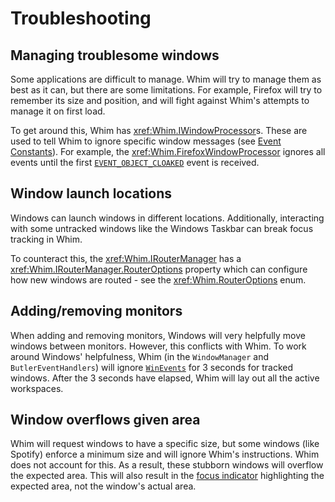 # Troubleshooting

## Managing troublesome windows

Some applications are difficult to manage. Whim will try to manage them as best as it can, but there are some limitations. For example, Firefox will try to remember its size and position, and will fight against Whim's attempts to manage it on first load.

To get around this, Whim has <xref:Whim.IWindowProcessor>s. These are used to tell Whim to ignore specific window messages (see [Event Constants](https://learn.microsoft.com/en-us/windows/win32/winauto/event-constants)). For example, the <xref:Whim.FirefoxWindowProcessor> ignores all events until the first [`EVENT_OBJECT_CLOAKED`](https://learn.microsoft.com/en-us/windows/win32/winauto/event-constants#:~:text=EVENT_OBJECT_CLOAKED) event is received.

## Window launch locations

Windows can launch windows in different locations. Additionally, interacting with some untracked windows like the Windows Taskbar can break focus tracking in Whim.

To counteract this, the <xref:Whim.IRouterManager> has a <xref:Whim.IRouterManager.RouterOptions> property which can configure how new windows are routed - see the <xref:Whim.RouterOptions> enum.

## Adding/removing monitors

When adding and removing monitors, Windows will very helpfully move windows between monitors. However, this conflicts with Whim. To work around Windows' helpfulness, Whim (in the `WindowManager` and `ButlerEventHandlers`) will ignore [`WinEvents`](../architecture/events.md) for 3 seconds for tracked windows. After the 3 seconds have elapsed, Whim will lay out all the active workspaces.

## Window overflows given area

Whim will request windows to have a specific size, but some windows (like Spotify) enforce a minimum size and will ignore Whim's instructions. Whim does not account for this. As a result, these stubborn windows will overflow the expected area. This will also result in the [focus indicator](../plugins/focus-indicator.md) highlighting the expected area, not the window's actual area.
